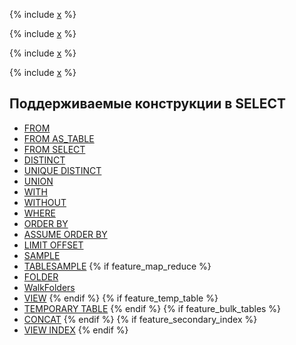 {% include [x](../_includes/select/calc.md) %}

{% include [x](../_includes/select/execution.md) %}

{% include [x](../_includes/select/column_order.md) %}

{% include [x](../_includes/select/combining_queries.md) %}

## Поддерживаемые конструкции в SELECT

* [FROM](from.md)
* [FROM AS_TABLE](from_as_table.md)
* [FROM SELECT](from_select.md)
* [DISTINCT](distinct.md)
* [UNIQUE DISTINCT](unique_distinct_hints.md)
* [UNION](union.md)
* [WITH](with.md)
* [WITHOUT](without.md)
* [WHERE](where.md)
* [ORDER BY](order_by.md)
* [ASSUME ORDER BY](assume_order_by.md)
* [LIMIT OFFSET](limit_offset.md)
* [SAMPLE](sample.md)
* [TABLESAMPLE](sample.md)
{% if feature_map_reduce %}
* [FOLDER](folder.md)
* [WalkFolders](walk_folders.md)
* [VIEW](view.md)
{% endif %}
{% if feature_temp_table %}
* [TEMPORARY TABLE](temporary_table.md)
{% endif %}
{% if feature_bulk_tables %}
* [CONCAT](concat.md)
{% endif %}
{% if feature_secondary_index %}
* [VIEW INDEX](secondary_index.md)
{% endif %}